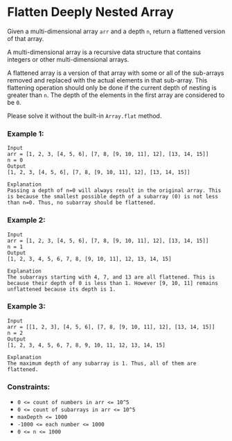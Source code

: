 # Flatten Deeply Nested Array

Given a multi-dimensional array `arr` and a depth `n`, return a flattened version of that array.

A multi-dimensional array is a recursive data structure that contains integers or other multi-dimensional arrays.

A flattened array is a version of that array with some or all of the sub-arrays removed and replaced with the actual elements in that sub-array. This flattening operation should only be done if the current depth of nesting is greater than `n`. The depth of the elements in the first array are considered to be `0`.

Please solve it without the built-in `Array.flat` method.

### Example 1:

```
Input
arr = [1, 2, 3, [4, 5, 6], [7, 8, [9, 10, 11], 12], [13, 14, 15]]
n = 0
Output
[1, 2, 3, [4, 5, 6], [7, 8, [9, 10, 11], 12], [13, 14, 15]]

Explanation
Passing a depth of n=0 will always result in the original array. This is because the smallest possible depth of a subarray (0) is not less than n=0. Thus, no subarray should be flattened. 
```

### Example 2:

```
Input
arr = [1, 2, 3, [4, 5, 6], [7, 8, [9, 10, 11], 12], [13, 14, 15]]
n = 1
Output
[1, 2, 3, 4, 5, 6, 7, 8, [9, 10, 11], 12, 13, 14, 15]

Explanation
The subarrays starting with 4, 7, and 13 are all flattened. This is because their depth of 0 is less than 1. However [9, 10, 11] remains unflattened because its depth is 1.
```

### Example 3:

```
Input
arr = [[1, 2, 3], [4, 5, 6], [7, 8, [9, 10, 11], 12], [13, 14, 15]]
n = 2
Output
[1, 2, 3, 4, 5, 6, 7, 8, 9, 10, 11, 12, 13, 14, 15]

Explanation
The maximum depth of any subarray is 1. Thus, all of them are flattened.
```

### Constraints:

- `0 <= count of numbers in arr <= 10^5`
- `0 <= count of subarrays in arr <= 10^5`
- `maxDepth <= 1000`
- `-1000 <= each number <= 1000`
- `0 <= n <= 1000`
